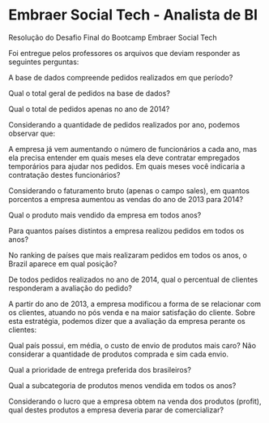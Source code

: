 # Embraer Social Tech - Analista de BI
Resolução do Desafio Final do Bootcamp Embraer Social Tech

Foi entregue pelos professores os arquivos que deviam responder as seguintes perguntas:


A base de dados compreende pedidos realizados em que período?

Qual o total geral de pedidos na base de dados?

Qual o total de pedidos apenas no ano de 2014?

Considerando a quantidade de pedidos realizados por ano, podemos observar que: 

A empresa já vem aumentando o número de funcionários a cada ano, mas ela precisa entender em quais meses ela deve contratar empregados temporários para ajudar nos pedidos. Em quais meses você indicaria a contratação destes funcionários?

Considerando o faturamento bruto (apenas o campo sales), em quantos porcentos a empresa aumentou as vendas do ano de 2013 para 2014?

Qual o produto mais vendido da empresa em todos anos?

Para quantos países distintos a empresa realizou pedidos em todos os anos?

No ranking de países que mais realizaram pedidos em todos os anos, o Brazil aparece em qual posição?

De todos pedidos realizados no ano de 2014, qual o percentual de clientes responderam a avaliação do pedido?

A partir do ano de 2013, a empresa modificou a forma de se relacionar com os clientes, atuando no pós venda e na maior satisfação do cliente. Sobre esta estratégia, podemos dizer que a avaliação da empresa perante os clientes:

Qual país possui, em média, o custo de envio de produtos mais caro? Não considerar a quantidade de produtos comprada e sim cada envio.

Qual a prioridade de entrega preferida dos brasileiros?

Qual a subcategoria de produtos menos vendida em todos os anos?

Considerando o lucro que a empresa obtem na venda dos produtos (profit), qual destes produtos a empresa deveria parar de comercializar?
